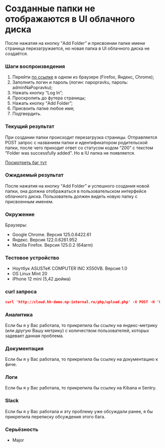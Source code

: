 # Созданные папки не отображаются в UI облачного диска

После нажатия на кнопку “Add Folder” и присвоении папке имени страница перезагружается, но новая папка в UI облачного диска не создаётся.

### Шаги воспроизведения

1. Перейти [по ссылке](http://cloud.hh-demo.np-internal.ru/) в одном из браузере (Firefox, Яндекс, Chrome);
2. Заполнить логин и пароль (логин: napopravku, пароль: adminNaPopravku);
3. Нажать кнопку “Log In”;
4. Проскролить до футера страницы;
5. Нажать кнопку “Add Folder”;
6. Присвоить папке любое имя;
7. Подтвердить.

### Текущий результат

При создании папки происходит перезагрузка страницы. Отправляется POST запрос с названием папки и идентификатором родительской папки, после чего приходит ответ со статусом кодом “200” с текстом "Folder was successfully added". Но в IU папка не появляется.

[Посмотреть баг тут](https://drive.google.com/file/d/1eNNog8nzXLtrQnoL_H-eIAkjxea-wjow/view?usp=sharing)

### Ожидаемый результат

После нажатия на кнопку “Add Folder” и успешного создания новой папки, она должна отображаться в пользовательском интерфейсе облачного диска. Пользователь должен видеть новую папку с присвоенным именем.

### Окружение

Браузеры:

- Google Chrome. Версия 125.0.6422.61
- Яндекс. Версия 122.0.6261.952
- Mozilla Firefox. Версия 125.0.2 (64arm)

### Тестовое устройство

- Ноутбук ASUSTeK COMPUTER INC X550VB. Версия 1.0
- OS Linux Mint 20
- iPhone 12 mini (5,42 дюйма)

### curl запроса

```json
curl 'http://cloud.hh-demo.np-internal.ru/php/upload.php' -X POST -H 'User-Agent: Mozilla/5.0 (X11; Linux x86_64; rv:128.0) Gecko/20100101 Firefox/128.0' -H 'Accept: */*' -H 'Accept-Language: ru-RU,ru;q=0.8,en-US;q=0.5,en;q=0.3' -H 'Accept-Encoding: gzip, deflate' -H 'Content-Type: multipart/form-data; boundary=---------------------------6870745628193552962350940739' -H 'Origin: http://cloud.hh-demo.np-internal.ru' -H 'DNT: 1' -H 'Connection: keep-alive' -H 'Referer: http://cloud.hh-demo.np-internal.ru/' -H 'Cookie: user__password=adminNaPopravku; user__name=napopravku; user__id=2; user__loggedin=1' -H 'Priority: u=0' -H 'Pragma: no-cache' -H 'Cache-Control: no-cache' --data-binary $'-----------------------------6870745628193552962350940739\r\nContent-Disposition: form-data; name="add_folder"\r\n\r\ntrue\r\n-----------------------------6870745628193552962350940739\r\nContent-Disposition: form-data; name="add_folder__name"\r\n\r\nNew Folder \u2116 1\r\n-----------------------------6870745628193552962350940739\r\nContent-Disposition: form-data; name="parent_folder__id"\r\n\r\n1\r\n-----------------------------6870745628193552962350940739--\r\n'
```

### Аналитика

Если бы я у Вас работала, то прикрепила бы ссылку на яндекс-метрику (или другую Вашу метрику) с количеством пользователей, которых задевает данная проблема.

### Документация

Если бы я у Вас работала, то прикрепила бы ссылку на документацию к фиче.

### Логи

Если бы я у Вас работала, то прикрепила бы ссылку на Kibana и Sentry.

### Slack

Если бы я у Вас работала и эту проблему уже обсуждали ранее, я бы прикрепила переписку обсуждения этого бага.

### Серьёзность

- Major
